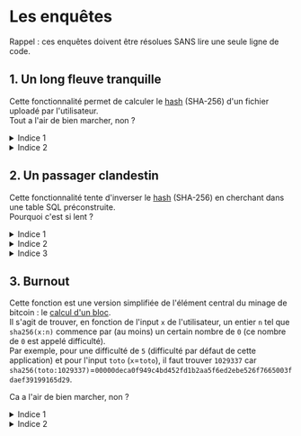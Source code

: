 # Les enquêtes

Rappel : ces enquêtes doivent être résolues SANS lire une seule ligne de code.

## 1. Un long fleuve tranquille

Cette fonctionnalité permet de calculer le [hash](https://fr.wikipedia.org/wiki/Fonction_de_hachage) (SHA-256) d'un fichier uploadé par l'utilisateur.  
Tout a l'air de bien marcher, non ?

<details>
  <summary>Indice 1</summary>
  
  Cette application est elle vraiment un long fleuve tranquille ?

</details>

<details>
  <summary>Indice 2</summary>
  
  Observer la mémoire utilisée par l'application

</details>

## 2. Un passager clandestin

Cette fonctionnalité tente d'inverser le [hash](https://fr.wikipedia.org/wiki/Fonction_de_hachage) (SHA-256) en cherchant dans une table SQL préconstruite.  
Pourquoi c'est si lent ?

<details>
  <summary>Indice 1</summary>
  
  Si on faisait une filature SQL ?

</details>

<details>
  <summary>Indice 2</summary>
  
  On approche de la fin de la garde à vue du suspect SQL. Coupable ou innocent ?

</details>

<details>
  <summary>Indice 3</summary>
  
  Et si le coupable était ailleurs ?

</details>

## 3. Burnout

Cette fonction est une version simplifiée de l'élément central du minage de bitcoin : le [calcul d'un bloc](https://en.bitcoin.it/wiki/Block_hashing_algorithm).  
Il s'agit de trouver, en fonction de l'input `x` de l'utilisateur, un entier `n` tel que  
`sha256(x:n)` commence par (au moins) un certain nombre de `0` (ce nombre de `0` est appelé difficulté).  
Par exemple, pour une difficulté de `5` (difficulté par défaut de cette application) et pour l'input `toto` (`x`=`toto`), il faut trouver `1029337` car `sha256(toto:1029337)`=`00000deca0f949c4bd452fd1b2aa5f6ed2ebe526f7665003fdaef39199165d29`.

Ca a l'air de bien marcher, non ?

<details>
  <summary>Indice 1</summary>
  
  Est ce qu'il y aurait pas du travail non déclaré ?

</details>

<details>
  <summary>Indice 2</summary>
  
  J'ai l'impression de voir double, pas vous ?

</details>
